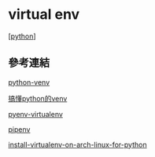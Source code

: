 # virtual env

[[python]]

## 參考連結

[python-venv](https://docs.python.org/zh-tw/3/tutorial/venv.html)

[搞懂python的venv](https://ithelp.ithome.com.tw/articles/10199980)

[pyenv-virtualenv](https://www.maxlist.xyz/2020/04/01/python-pyenv-virtualenv/)

[pipenv](https://pipenv.pypa.io/en/latest/install/#installing-pipenv)

[install-virtualenv-on-arch-linux-for-python](https://credibledev.com/install-virtualenv-on-arch-linux-for-python/)


[//begin]: # "Autogenerated link references for markdown compatibility"
[python]: ../python.md "Python"
[//end]: # "Autogenerated link references"
